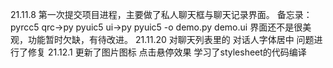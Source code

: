 21.11.8
第一次提交项目进程，主要做了私人聊天框与聊天记录界面。
备忘录：
pyrcc5 qrc->py
pyuic5 ui->py
pyuic5 -o demo.py demo.ui
界面还不是很美观，功能暂时欠缺，有待改进。
21.11.20
对聊天列表里的 对话人字体居中 问题进行了修复
21.12.1
更新了图片图标 点击悬停效果
学习了stylesheet的代码编译
